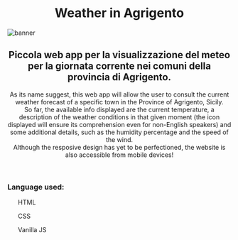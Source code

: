 <h1 align="center">Weather in Agrigento</h1>
<img src="https://i.imgur.com/AVAjjGA.png" alt="banner" align="center"/>
<h2 align="center">Piccola web app per la visualizzazione del meteo per la giornata corrente nei comuni della provincia di Agrigento.</h2>
<p align="center">As its name suggest, this web app will allow the user to consult the current weather forecast of a specific town in the Province of Agrigento, Sicily. </br>
So far, the available info displayed are the current temperature, a description of the weather conditions in that given moment (the icon displayed will ensure its comprehension even for non-English speakers) and some additional details, such as the humidity percentage and the speed of the wind.</br>
Although the resposive design has yet to be perfectioned, the website is also accessible from mobile devices!</p>
<br>
<h3>Language used:</h3>

<ul>HTML </ul>
<ul>CSS</ul>
<ul>Vanilla JS</ul>
